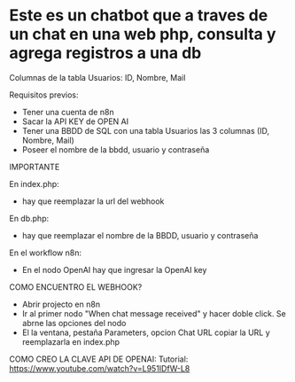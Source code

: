 # Este es un chatbot que a traves de un chat en una web php, consulta y agrega registros a una db

Columnas de la tabla Usuarios: ID, Nombre, Mail

Requisitos previos:
- Tener una cuenta de n8n
- Sacar la API KEY de OPEN AI
- Tener una BBDD de SQL con una tabla Usuarios las 3 columnas (ID, Nombre, Mail)
- Poseer el nombre de la bbdd, usuario y contraseña

IMPORTANTE

En index.php:
- hay que reemplazar la url del webhook

En db.php:
- hay que reemplazar el nombre de la BBDD, usuario y contraseña

En el workflow n8n:
- En el nodo OpenAI hay que ingresar la OpenAI key

COMO ENCUENTRO EL WEBHOOK?
- Abrir projecto en n8n
- Ir al primer nodo "When chat message received" y hacer doble click. Se abrne las opciones del nodo
- El la ventana, pestaña Parameters, opcion Chat URL copiar la URL y reemplazarla en index.php 

COMO CREO LA CLAVE API DE OPENAI:
Tutorial: https://www.youtube.com/watch?v=L951IDfW-L8
